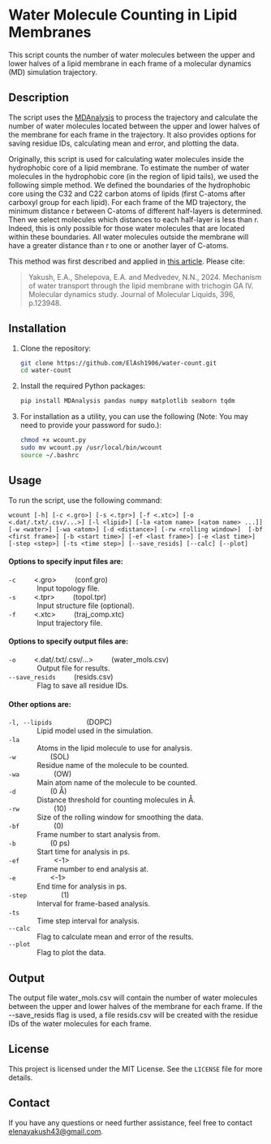 # Water Molecule Counting in Lipid Membranes

This script counts the number of water molecules between the upper and lower halves of a lipid membrane in each frame of a molecular dynamics (MD) simulation trajectory.

## Description

The script uses the [MDAnalysis](https://www.mdanalysis.org/) to process the trajectory and calculate the number of water molecules located between the upper and lower halves of the membrane for each frame in the trajectory. 
It also provides options for saving residue IDs, calculating mean and error, and plotting the data.

Originally, this script is used for calculating water molecules inside the hydrophobic core of a lipid membrane. To estimate the number of water molecules in the hydrophobic core (in the region of lipid tails), 
we used the following simple method. We defined the boundaries of the hydrophobic core using the C32 and C22 carbon atoms of lipids (first C-atoms after carboxyl group for each lipid). 
For each frame of the MD trajectory, the minimum distance r between C-atoms of different half-layers is determined. Then we select molecules which distances to each half-layer is less than r. 
Indeed, this is only possible for those water molecules that are located within these boundaries. 
All water molecules outside the membrane will have a greater distance than r to one or another layer of C-atoms.  

This method was first described and applied in [this article](https://doi.org/10.1016/j.molliq.2024.123948). Please cite:  
>Yakush, E.A., Shelepova, E.A. and Medvedev, N.N., 2024. Mechanism of water transport through the lipid membrane with trichogin GA IV. Molecular dynamics study. Journal of Molecular Liquids, 396, p.123948.


## Installation

1. Clone the repository:

   ```sh
   git clone https://github.com/ElAsh1906/water-count.git
   cd water-count
   ```

2. Install the required Python packages:  
   
   ```sh
   pip install MDAnalysis pandas numpy matplotlib seaborn tqdm
   ```
   
3. For installation as a utility, you can use the following (Note: You may need to provide your password for sudo.):

   ```sh
   chmod +x wcount.py
   sudo mv wcount.py /usr/local/bin/wcount
   source ~/.bashrc
   ```

## Usage
To run the script, use the following command:

`
wcount [-h] [-c <.gro>] [-s <.tpr>] [-f <.xtc>] [-o <.dat/.txt/.csv/...>] [-l <lipid>] [-la <atom name> [<atom name> ...]] [-w <water>] [-wa <atom>] [-d <distance>] [-rw <rolling window>] 
[-bf <first frame>] [-b <start time>] [-ef <last frame>] [-e <last time>] [-step <step>] [-ts <time step>] [--save_resids] [--calc] [--plot]
`

#### Options to specify input files are:

`-c` &emsp;&emsp; <.gro> &emsp;&emsp; (conf.gro)  
&emsp;&emsp;&emsp;&emsp;Input topology file.  
`-s` &emsp;&emsp; <.tpr> &emsp;&emsp; (topol.tpr)  
 &emsp;&emsp;&emsp;&emsp;Input structure file (optional).  
`-f` &emsp;&emsp; <.xtc> &emsp;&emsp; (traj_comp.xtc)  
&emsp;&emsp;&emsp;&emsp;Input trajectory file.  

#### Options to specify output files are:

`-o` &emsp;&emsp; <.dat/.txt/.csv/...> &emsp;&emsp; (water_mols.csv)  
&emsp;&emsp;&emsp;&emsp;Output file for results.  
`--save_resids` &emsp;&emsp; (resids.csv)  
&emsp;&emsp;&emsp;&emsp;Flag to save all residue IDs. 

#### Other options are:

`-l, --lipids` &emsp;&emsp; <lipid> &emsp;&emsp; (DOPC)  
&emsp;&emsp;&emsp;&emsp;Lipid model used in the simulation.  
`-la` &emsp;&emsp; <atom name>  
&emsp;&emsp;&emsp;&emsp;Atoms in the lipid molecule to use for analysis.  
`-w` &emsp;&emsp; <water> &emsp;&emsp; (SOL)  
&emsp;&emsp;&emsp;&emsp;Residue name of the molecule to be counted.  
`-wa` &emsp;&emsp; <atom> &emsp;&emsp; (OW)  
&emsp;&emsp;&emsp;&emsp;Main atom name of the molecule to be counted.  
`-d` &emsp;&emsp; <distance> &emsp;&emsp; (0 Å)  
&emsp;&emsp;&emsp;&emsp;Distance threshold for counting molecules in Å.  
`-rw` &emsp;&emsp; <rolling window> &emsp;&emsp; (10)  
&emsp;&emsp;&emsp;&emsp;Size of the rolling window for smoothing the data.  
`-bf` &emsp;&emsp; <first frame> &emsp;&emsp; (0)  
&emsp;&emsp;&emsp;&emsp;Frame number to start analysis from.  
`-b` &emsp;&emsp; <start time> &emsp;&emsp; (0 ps)  
&emsp;&emsp;&emsp;&emsp;Start time for analysis in ps.  
`-ef` &emsp;&emsp; <last frame> &emsp;&emsp; <-1>  
&emsp;&emsp;&emsp;&emsp;Frame number to end analysis at.  
`-e` &emsp;&emsp; <last time> &emsp;&emsp; <-1>    
&emsp;&emsp;&emsp;&emsp;End time for analysis in ps.  
`-step` &emsp;&emsp; <step> &emsp;&emsp; (1)  
&emsp;&emsp;&emsp;&emsp;Interval for frame-based analysis.  
`-ts` &emsp;&emsp; <time step>  
&emsp;&emsp;&emsp;&emsp;Time step interval for analysis.   
`--calc`  
&emsp;&emsp;&emsp;&emsp;Flag to calculate mean and error of the results.  
`--plot`  
&emsp;&emsp;&emsp;&emsp;Flag to plot the data.  

## Output

The output file water_mols.csv will contain the number of water molecules between the upper and lower halves of the membrane for each frame.
If the --save_resids flag is used, a file resids.csv will be created with the residue IDs of the water molecules for each frame. 

## License

This project is licensed under the MIT License. See the `LICENSE` file for more details.

## Contact

If you have any questions or need further assistance, feel free to contact elenayakush43@gmail.com.
















